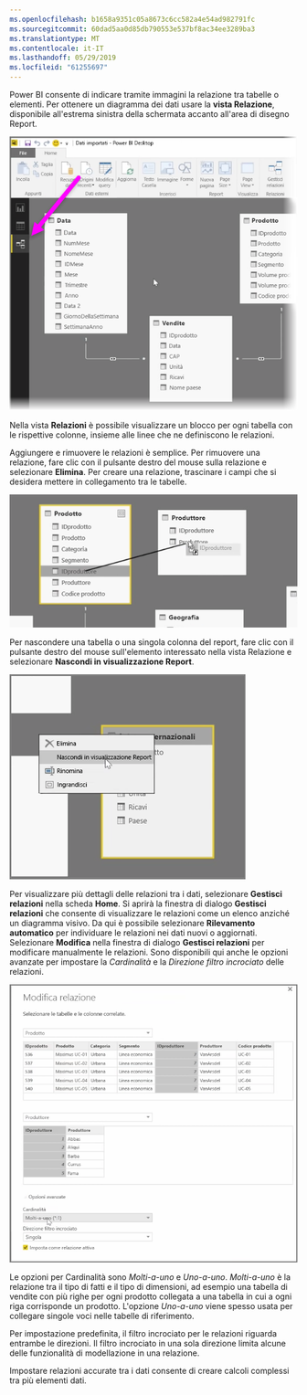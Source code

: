```yaml
---
ms.openlocfilehash: b1658a9351c05a8673c6cc582a4e54ad982791fc
ms.sourcegitcommit: 60dad5aa0d85db790553e537bf8ac34ee3289ba3
ms.translationtype: MT
ms.contentlocale: it-IT
ms.lasthandoff: 05/29/2019
ms.locfileid: "61255697"
---
```

Power BI consente di indicare tramite immagini la relazione tra tabelle o elementi. Per ottenere un diagramma dei dati usare la **vista Relazione**, disponibile all'estrema sinistra della schermata accanto all'area di disegno Report.

![](media/2-2-manage-data-relationships/2-2_1.png)

Nella vista **Relazioni** è possibile visualizzare un blocco per ogni tabella con le rispettive colonne, insieme alle linee che ne definiscono le relazioni.

Aggiungere e rimuovere le relazioni è semplice. Per rimuovere una relazione, fare clic con il pulsante destro del mouse sulla relazione e selezionare **Elimina**. Per creare una relazione, trascinare i campi che si desidera mettere in collegamento tra le tabelle.

![](media/2-2-manage-data-relationships/2-2_2.png)

Per nascondere una tabella o una singola colonna del report, fare clic con il pulsante destro del mouse sull'elemento interessato nella vista Relazione e selezionare **Nascondi in visualizzazione Report**.

![](media/2-2-manage-data-relationships/2-2_3.png)

Per visualizzare più dettagli delle relazioni tra i dati, selezionare **Gestisci relazioni** nella scheda **Home**. Si aprirà la finestra di dialogo **Gestisci relazioni** che consente di visualizzare le relazioni come un elenco anziché un diagramma visivo. Da qui è possibile selezionare **Rilevamento automatico** per individuare le relazioni nei dati nuovi o aggiornati. Selezionare **Modifica** nella finestra di dialogo **Gestisci relazioni** per modificare manualmente le relazioni. Sono disponibili qui anche le opzioni avanzate per impostare la *Cardinalità* e la *Direzione filtro incrociato* delle relazioni.

![](media/2-2-manage-data-relationships/2-2_4.png)

Le opzioni per Cardinalità sono *Molti-a-uno* e *Uno-a-uno*. *Molti-a-uno* è la relazione tra il tipo di fatti e il tipo di dimensioni, ad esempio una tabella di vendite con più righe per ogni prodotto collegata a una tabella in cui a ogni riga corrisponde un prodotto. L'opzione *Uno-a-uno* viene spesso usata per collegare singole voci nelle tabelle di riferimento.

Per impostazione predefinita, il filtro incrociato per le relazioni riguarda entrambe le direzioni. Il filtro incrociato in una sola direzione limita alcune delle funzionalità di modellazione in una relazione.

Impostare relazioni accurate tra i dati consente di creare calcoli complessi tra più elementi dati.

